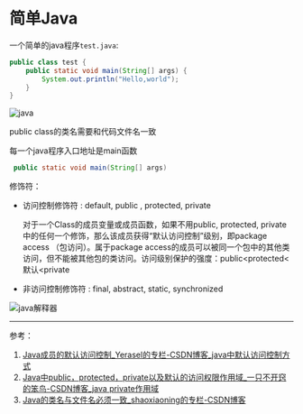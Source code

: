# 简单Java





一个简单的java程序`test.java`:

```java
public class test {
    public static void main(String[] args) {
        System.out.println("Hello,world");
    }
}
```



![java](https://i.loli.net/2021/04/29/uIozlCbqfdpxU8F.jpg)



public class的类名需要和代码文件名一致



每一个java程序入口地址是main函数

```java
 public static void main(String[] args)
```









修饰符：

- 访问控制修饰符 : default, public , protected, private

  对于一个Class的成员变量或成员函数，如果不用public, protected, private中的任何一个修饰，那么该成员获得“默认访问控制”级别，即package access （包访问）。属于package access的成员可以被同一个包中的其他类访问，但不能被其他包的类访问。访问级别保护的强度：public<protected<默认<private

- 非访问控制修饰符 : final, abstract, static, synchronized



![java解释器](https://i.loli.net/2021/04/29/fcRW4EmZaiXuFvx.png)





---

参考：

1. [Java成员的默认访问控制_Yerasel的专栏-CSDN博客_java中默认访问控制方式](https://blog.csdn.net/ozwarld/article/details/7718140)
2. [Java中public，protected，private以及默认的访问权限作用域_一只不开窍的笨鸟-CSDN博客_java private作用域](https://blog.csdn.net/qq_31686787/article/details/52553974)
3. [Java的类名与文件名必须一致_shaoxiaoning的专栏-CSDN博客](https://blog.csdn.net/shaoxiaoning/article/details/40424087)